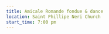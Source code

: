 ```yaml
---
title: Amicale Romande fondue & dance
location: Saint Phillipe Neri Church
start_time: 7:00 pm
---
```

